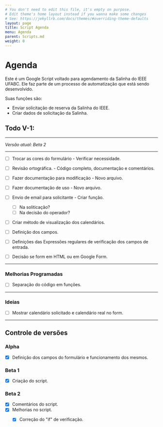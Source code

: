 ```yaml
---
# You don't need to edit this file, it's empty on purpose.
# Edit theme's home layout instead if you wanna make some changes
# See: https://jekyllrb.com/docs/themes/#overriding-theme-defaults
layout: page
title: Script Agenda
menu: Agenda
parent: Scripts.md
weight: 0
---
```


# Agenda

Este é um Google Script voltado para agendamento da Salinha do IEEE UFABC. Ele faz parte de um processo de automatização que está sendo desenvolvido.

Suas funções são:
- Enviar solicitação de reserva da Salinha do IEEE.
- Criar dados de solicitação da Salinha.

## Todo V-1:

---------------------------------------------------------------------------

*Versão atual: Beta 2*

---------------------------------------------------------------------------

- [ ] Trocar as cores do formulário - Verificar necessidade. 
- [ ] Revisão ortográfica. - Código completo, documentação e comentários.
- [ ] Fazer documentação para modificação - Novo arquivo.
- [ ] Fazer documentação de uso - Novo arquivo.
- [ ] Envio de email para solicitante - Criar função.
  - [ ] Na soliticação?
  - [ ] Na decisão do operador? 
- [ ] Criar método de visualização dos calendários.
- [ ] Definição dos campos.
- [ ] Definições das Expressões regulares de verificação dos campos de entrada.
- [ ] Decisão se form em HTML ou em Google Form.


---------------------------------------------------------------------------

### Melhorias Programadas

- [ ] Separação do código em funções.

---------------------------------------------------------------------------

### Ideias

- [ ] Mostrar calendário solicitado e calendário real no form.

---------------------------------------------------------------------------

## Controle de versões

### **Alpha**

- [x] Definição dos campos do formulário e funcionamento dos mesmos.

### **Beta 1**

- [x] Criação do script.

### **Beta 2**

- [x] Comentários do script.
- [x] Melhorias no script.
  - [x] Correção do "if" de verificação.

